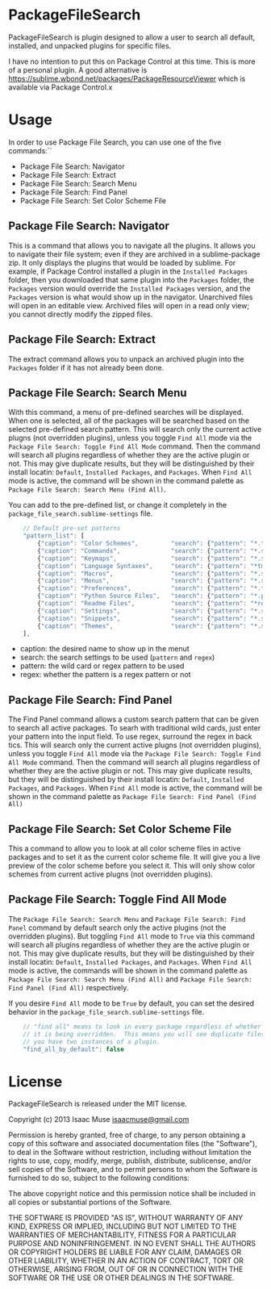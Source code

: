 # PackageFileSearch

PackageFileSearch is plugin designed to allow a user to search all default, installed, and unpacked plugins for specific files.

I have no intention to put this on Package Control at this time.  This is more of a personal plugin.  A good alternative is https://sublime.wbond.net/packages/PackageResourceViewer which is available via Package Control.x

# Usage
In order to use Package File Search, you can use one of the five commands:``

- Package File Search: Navigator
- Package File Search: Extract
- Package File Search: Search Menu
- Package File Search: Find Panel
- Package File Search: Set Color Scheme File

## Package File Search: Navigator
This is a command that allows you to navigate all the plugins.  It allows you to navigate their file system; even if they are archived in a sublime-package zip.  It only displays the plugins that would be loaded by sublime.  For example, if Package Control installed a plugin in the `Installed Packages` folder, then you downloaded that same plugin into the `Packages` folder, the `Packages` version would override the `Installed Packages` version, and the `Packages` version is what would show up in the navigator.  Unarchived files will open in an editable view.  Archived files will open in a read only view; you cannot directly modify the zipped files.

## Package File Search: Extract
The extract command allows you to unpack an archived plugin into the `Packages` folder if it has not already been done.

## Package File Search: Search Menu
With this command, a menu of pre-defined searches will be displayed.  When one is selected, all of the packages will be searched based on the selected pre-defined search pattern.  This will search only the current active plugns (not overridden plugins), unless you toggle `Find All` mode via the `Package File Search: Toggle Find All Mode` command.  Then the command will search all plugins regardless of whether they are the active plugin or not.  This may give duplicate results, but they will be distinguished by their install locatin: `Default`, `Installed Packages`, and `Packages`.  When `Find All` mode is active, the command will be shown in the command palette as `Package File Search: Search Menu (Find All)`.

You can add to the pre-defined list, or change it completely in the `package_file_search.sublime-settings` file.

```javascript
    // Default pre-set patterns
    "pattern_list": [
        {"caption": "Color Schemes",         "search": {"pattern": "*.tmTheme",          "regex": false}},
        {"caption": "Commands",              "search": {"pattern": "*.sublime-commands", "regex": false}},
        {"caption": "Keymaps",               "search": {"pattern": "*.sublime-keymap",   "regex": false}},
        {"caption": "Language Syntaxes",     "search": {"pattern": "*tmLanguage",        "regex": false}},
        {"caption": "Macros",                "search": {"pattern": "*.sublime-macro",    "regex": false}},
        {"caption": "Menus",                 "search": {"pattern": "*.sublime-menu",     "regex": false}},
        {"caption": "Preferences",           "search": {"pattern": "*.tmPreferences",    "regex": false}},
        {"caption": "Python Source Files",   "search": {"pattern": "*.py",               "regex": false}},
        {"caption": "Readme Files",          "search": {"pattern": "*readme*",           "regex": false}},
        {"caption": "Settings",              "search": {"pattern": "*.sublime-settings", "regex": false}},
        {"caption": "Snippets",              "search": {"pattern": "*.sublime-snippet",  "regex": false}},
        {"caption": "Themes",                "search": {"pattern": "*.sublime-theme",    "regex": false}}
    ],
```

- caption: the desired name to show up in the menut
- search: the search settings to be used (`pattern` and `regex`)
- pattern: the wild card or regex pattern to be used
- regex: whether the pattern is a regex pattern or not

## Package File Search: Find Panel
The Find Panel command allows a custom search pattern that can be given to search all active packages.  To searh with traditional wild cards, just enter your pattern into the input field.  To use regex, surround the regex in back tics.  This will search only the current active plugns (not overridden plugins), unless you toggle `Find All` mode via the `Package File Search: Toggle Find All Mode` command.  Then the command will search all plugins regardless of whether they are the active plugin or not.  This may give duplicate results, but they will be distinguished by their install locatin: `Default`, `Installed Packages`, and `Packages`.  When `Find All` mode is active, the command will be shown in the command palette as `Package File Search: Find Panel (Find All)`

## Package File Search: Set Color Scheme File
This a command to allow you to look at all color scheme files in active packages and to set it as the current color scheme file.  It will give you a live preview of the color scheme before you select it.  This will only show color schemes from current active plugns (not overridden plugins).

## Package File Search: Toggle Find All Mode
The `Package File Search: Search Menu` and  `Package File Search: Find Panel` command by default search only the active plugins (not the overridden plugins).  But toggling `Find All` mode to `True` via this command will search all plugins regardless of whether they are the active plugin or not.  This may give duplicate results, but they will be distinguished by their install locatin: `Default`, `Installed Packages`, and `Packages`.  When `Find All` mode is active, the commands will be shown in the command palette as `Package File Search: Search Menu (Find All)` and `Package File Search: Find Panel (Find All)` respectively.

If you desire `Find All` mode to be `True` by default, you can set the desired behavior in the `package_file_search.sublime-settings` file.

```javascript
    // "find all" means to look in every package regardless of whether
    // it is being overridden.  This means you will see duplicate files if
    // you have two instances of a plugin.
    "find_all_by_default": false
```

# License

PackageFileSearch is released under the MIT license.

Copyright (c) 2013 Isaac Muse <isaacmuse@gmail.com>

Permission is hereby granted, free of charge, to any person obtaining a copy of this software and associated documentation files (the "Software"), to deal in the Software without restriction, including without limitation the rights to use, copy, modify, merge, publish, distribute, sublicense, and/or sell copies of the Software, and to permit persons to whom the Software is furnished to do so, subject to the following conditions:

The above copyright notice and this permission notice shall be included in all copies or substantial portions of the Software.

THE SOFTWARE IS PROVIDED "AS IS", WITHOUT WARRANTY OF ANY KIND, EXPRESS OR IMPLIED, INCLUDING BUT NOT LIMITED TO THE WARRANTIES OF MERCHANTABILITY, FITNESS FOR A PARTICULAR PURPOSE AND NONINFRINGEMENT. IN NO EVENT SHALL THE AUTHORS OR COPYRIGHT HOLDERS BE LIABLE FOR ANY CLAIM, DAMAGES OR OTHER LIABILITY, WHETHER IN AN ACTION OF CONTRACT, TORT OR OTHERWISE, ARISING FROM, OUT OF OR IN CONNECTION WITH THE SOFTWARE OR THE USE OR OTHER DEALINGS IN THE SOFTWARE.

